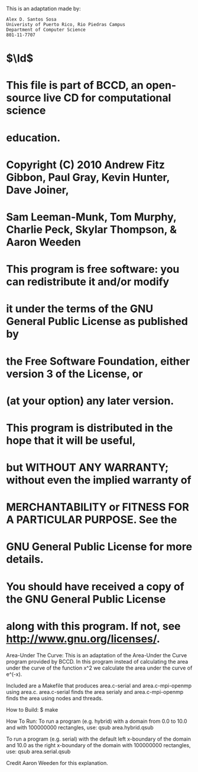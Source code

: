 This is an adaptation made by: 

	Alex D. Santos Sosa 
	Univeristy of Puerto Rico, Rio Piedras Campus
	Department of Computer Science
	801-11-7707 

# $\Id$
#
# This file is part of BCCD, an open-source live CD for computational science
# education.
# 
# Copyright (C) 2010 Andrew Fitz Gibbon, Paul Gray, Kevin Hunter, Dave Joiner, 
#   Sam Leeman-Munk, Tom Murphy, Charlie Peck, Skylar Thompson, & Aaron Weeden 
# 
# This program is free software: you can redistribute it and/or modify
# it under the terms of the GNU General Public License as published by
# the Free Software Foundation, either version 3 of the License, or
# (at your option) any later version.
# 
# This program is distributed in the hope that it will be useful,
# but WITHOUT ANY WARRANTY; without even the implied warranty of
# MERCHANTABILITY or FITNESS FOR A PARTICULAR PURPOSE.  See the
# GNU General Public License for more details.
# 
# You should have received a copy of the GNU General Public License
# along with this program.  If not, see <http://www.gnu.org/licenses/>.

Area-Under The Curve:
This is an adaptation of the Area-Under the Curve program provided by BCCD. In this program instead of calculating the area under the curve of the function x^2 we calculate the area under the curve of e^(-x). 

Included are a Makefile that produces area.c-serial and area.c-mpi-openmp using area.c. area.c-serial finds the area serialy and area.c-mpi-openmp finds the area using nodes and threads.
 
How to Build:
  $ make 

How To Run:
  To run a program (e.g. hybrid) with a domain from 0.0 to 10.0 and with 
  100000000 rectangles, use: qsub area.hybrid.qsub

  To run a program (e.g. serial) with the default left x-boundary of the
  domain and 10.0 as the right x-boundary of the domain with 
  100000000 rectangles, use: qsub area.serial.qsub

Credit Aaron Weeden for this explanation.